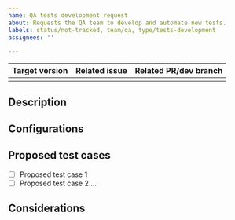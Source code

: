 ```yaml
---
name: QA tests development request
about: Requests the QA team to develop and automate new tests.
labels: status/not-tracked, team/qa, type/tests-development
assignees: ''

---
```


| Target version | Related issue | Related PR/dev branch |
|--------------------|--------------------|-----------------|
|                        |                        |                    |

<!-- Important: No section may be left blank. If not, delete it directly (in principle only "Configurations" and "Considerations" could be left blank in case of not proceeding). -->

## Description
<!-- Description that puts into context and shows the QA tester the changes that have been implemented and have to be tested. -->

## Configurations
<!-- If any configuration has to be applied, it should be indicated as far as possible. -->

## Proposed test cases
<!-- Indicate the minimum test cases proposed by the developer. -->

- [ ] Proposed test case 1
- [ ] Proposed test case 2
...

## Considerations
<!-- Indicate considerations to take into account when performing the testing that may not be very intuitive.
-->
